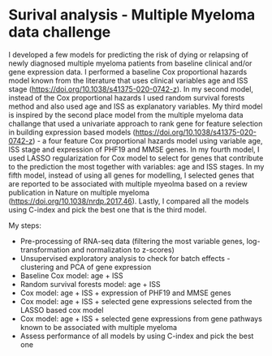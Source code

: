 # Surival analysis - Multiple Myeloma data challenge

I developed a few models for predicting the risk of dying or relapsing of newly diagnosed multiple myeloma patients from baseline clinical and/or gene expression data. I performed a baseline Cox proportional hazards model known from the literature that uses clinical variables age and ISS stage (https://doi.org/10.1038/s41375-020-0742-z). In my second model, instead of the Cox proportional hazards I used random survival forests method and also used age and ISS as explanatory variables. My third model is inspired by the second place model from the multiple myeloma data challange that used a univariate approach to rank gene for feature selection in building expression based models (https://doi.org/10.1038/s41375-020-0742-z) - a four feature Cox proportional hazards model using variable age, ISS stage and expression of PHF19 and MMSE genes. In my fourth model, I used LASSO regularization for Cox model to select for genes that contribute to the prediction the most together with variables: age and ISS stages. In my fifth model, instead of using all genes for modelling, I selected genes that are reported to be associated with multiple myeolma based on a review publication in Nature on multiple myeloma (https://doi.org/10.1038/nrdp.2017.46). Lastly, I compared all the models using C-index and pick the best one that is the third model.

My steps:
-    Pre-processing of RNA-seq data (filtering the most variable genes, log-transformation and normalization to z-scores)
-    Unsupervised exploratory analysis to check for batch effects - clustering and PCA of gene expression
-    Baseline Cox model: age + ISS
-    Random survival forests model: age + ISS
-    Cox model: age + ISS + expression of PHF19 and MMSE genes
-    Cox model: age + ISS + selected gene expressions selected from the LASSO based cox model
-    Cox model: age + ISS + selected gene expressions from gene pathways known to be associated with multiple myeloma
-    Assess performance of all models by using C-index and pick the best one
